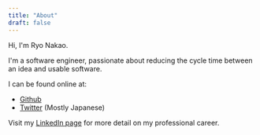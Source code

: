 ```yaml
---
title: "About"
draft: false
---
```


Hi, I'm Ryo Nakao.  

I'm a software engineer, passionate about reducing the cycle time between an idea and usable software.  

I can be found online at:

- [Github](https://github.com/nakabonne)
- [Twitter](https://twitter.com/nakabonne) (Mostly Japanese)

Visit my [LinkedIn page](https://www.linkedin.com/in/nakabonne/) for more detail on my professional career.
